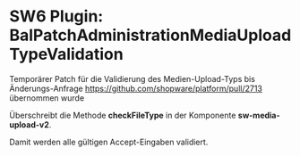 # SW6 Plugin: BalPatchAdministrationMediaUploadTypeValidation

Temporärer Patch für die Validierung des Medien-Upload-Typs bis Änderungs-Anfrage https://github.com/shopware/platform/pull/2713 übernommen wurde

Überschreibt die Methode **checkFileType** in der Komponente **sw-media-upload-v2**.

Damit werden alle gültigen Accept-Eingaben validiert.
